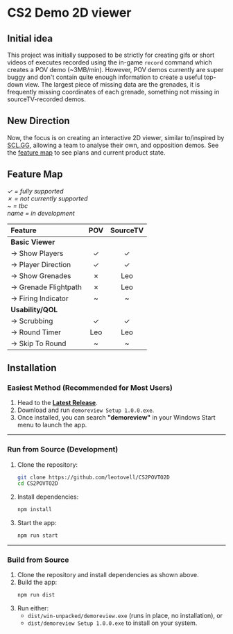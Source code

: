 # CS2 Demo 2D viewer

## Initial idea

This project was initially supposed to be strictly for creating gifs or short videos of executes recorded using the in-game `record` command which creates a POV demo (~3MB/min). However, POV demos currently are super buggy and don't contain quite enough information to create a useful top-down view. The largest piece of missing data are the grenades, it is frequently missing coordinates of each grenade, something not missing in sourceTV-recorded demos.

## New Direction

Now, the focus is on creating an interactive 2D viewer, similar to/inspired by [SCL.GG](https://scl.gg), allowing a team to analyse their own, and opposition demos. See the [feature map](#feature-map) to see plans and current product state.

## Feature Map

_&check; = fully supported_<br>
_&cross; = not currently supported_<br>
_~ = tbc_<br>
_name = in development_<br>

| Feature               |   POV   | SourceTV |
| :-------------------- | :-----: | :------: |
| **Basic Viewer**      |
| -> Show Players       | &check; | &check;  |
| -> Player Direction   | &check; | &check;  |
| -> Show Grenades      | &cross; |   Leo    |
| -> Grenade Flightpath | &cross; |   Leo    |
| -> Firing Indicator   |    ~    |    ~     |
| **Usability/QOL**     |
| -> Scrubbing          | &check; | &check;  |
| -> Round Timer        |   Leo   |   Leo    |
| -> Skip To Round      |    ~    |    ~     |

## Installation

### Easiest Method (Recommended for Most Users)

1. Head to the **[Latest Release](https://github.com/yourusername/yourrepo/releases)**.
2. Download and run `demoreview Setup 1.0.0.exe`.
3. Once installed, you can search **"demoreview"** in your Windows Start menu to launch the app.

---

### Run from Source (Development)

1. Clone the repository:
   ```bash
   git clone https://github.com/leotovell/CS2POVTO2D
   cd CS2POVTO2D
   ```
2. Install dependencies:
   ```bash
   npm install
   ```
3. Start the app:
   ```bash
   npm run start
   ```

---

### Build from Source

1. Clone the repository and install dependencies as shown above.
2. Build the app:
   ```bash
   npm run dist
   ```
3. Run either:
   - `dist/win-unpacked/demoreview.exe` (runs in place, no installation), or
   - `dist/demoreview Setup 1.0.0.exe` to install on your system.
